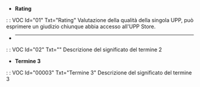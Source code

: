 - **Rating**

 :  : VOC Id="01" Txt="Rating"
Valutazione della qualità della singola UPP, può esprimere un giudizio chiunque abbia accesso all'UPP Store.


- ****

 :  : VOC Id="02" Txt=""
Descrizione del significato del termine 2


- **Termine 3**

 :  : VOC Id="00003" Txt="Termine 3"
Descrizione del significato del termine 3
